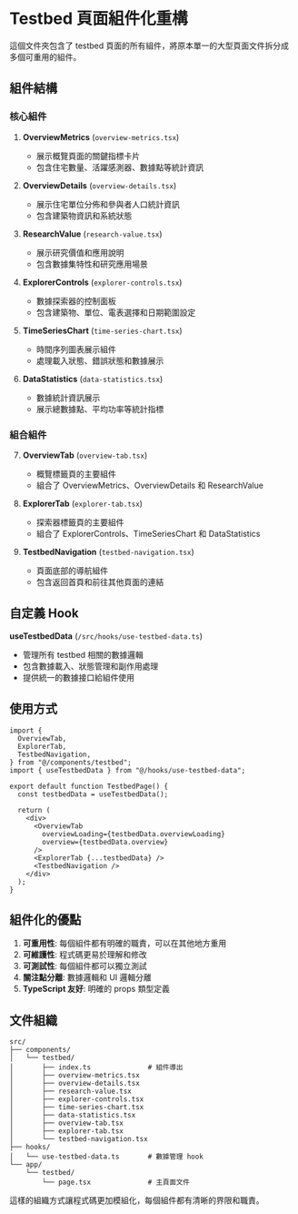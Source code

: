 # Testbed 頁面組件化重構

這個文件夾包含了 testbed 頁面的所有組件，將原本單一的大型頁面文件拆分成多個可重用的組件。

## 組件結構

### 核心組件

1. **OverviewMetrics** (`overview-metrics.tsx`)
   - 展示概覽頁面的關鍵指標卡片
   - 包含住宅數量、活躍感測器、數據點等統計資訊

2. **OverviewDetails** (`overview-details.tsx`)
   - 展示住宅單位分佈和參與者人口統計資訊
   - 包含建築物資訊和系統狀態

3. **ResearchValue** (`research-value.tsx`)
   - 展示研究價值和應用說明
   - 包含數據集特性和研究應用場景

4. **ExplorerControls** (`explorer-controls.tsx`)
   - 數據探索器的控制面板
   - 包含建築物、單位、電表選擇和日期範圍設定

5. **TimeSeriesChart** (`time-series-chart.tsx`)
   - 時間序列圖表展示組件
   - 處理載入狀態、錯誤狀態和數據展示

6. **DataStatistics** (`data-statistics.tsx`)
   - 數據統計資訊展示
   - 展示總數據點、平均功率等統計指標

### 組合組件

7. **OverviewTab** (`overview-tab.tsx`)
   - 概覽標籤頁的主要組件
   - 組合了 OverviewMetrics、OverviewDetails 和 ResearchValue

8. **ExplorerTab** (`explorer-tab.tsx`)
   - 探索器標籤頁的主要組件
   - 組合了 ExplorerControls、TimeSeriesChart 和 DataStatistics

9. **TestbedNavigation** (`testbed-navigation.tsx`)
   - 頁面底部的導航組件
   - 包含返回首頁和前往其他頁面的連結

## 自定義 Hook

**useTestbedData** (`/src/hooks/use-testbed-data.ts`)
- 管理所有 testbed 相關的數據邏輯
- 包含數據載入、狀態管理和副作用處理
- 提供統一的數據接口給組件使用

## 使用方式

```tsx
import {
  OverviewTab,
  ExplorerTab,
  TestbedNavigation,
} from "@/components/testbed";
import { useTestbedData } from "@/hooks/use-testbed-data";

export default function TestbedPage() {
  const testbedData = useTestbedData();
  
  return (
    <div>
      <OverviewTab 
        overviewLoading={testbedData.overviewLoading}
        overview={testbedData.overview}
      />
      <ExplorerTab {...testbedData} />
      <TestbedNavigation />
    </div>
  );
}
```

## 組件化的優點

1. **可重用性**: 每個組件都有明確的職責，可以在其他地方重用
2. **可維護性**: 程式碼更易於理解和修改
3. **可測試性**: 每個組件都可以獨立測試
4. **關注點分離**: 數據邏輯和 UI 邏輯分離
5. **TypeScript 友好**: 明確的 props 類型定義

## 文件組織

```
src/
├── components/
│   └── testbed/
│       ├── index.ts              # 組件導出
│       ├── overview-metrics.tsx
│       ├── overview-details.tsx
│       ├── research-value.tsx
│       ├── explorer-controls.tsx
│       ├── time-series-chart.tsx
│       ├── data-statistics.tsx
│       ├── overview-tab.tsx
│       ├── explorer-tab.tsx
│       └── testbed-navigation.tsx
├── hooks/
│   └── use-testbed-data.ts       # 數據管理 hook
└── app/
    └── testbed/
        └── page.tsx              # 主頁面文件
```

這樣的組織方式讓程式碼更加模組化，每個組件都有清晰的界限和職責。
